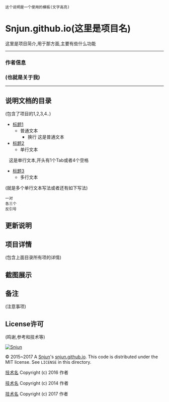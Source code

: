 `这个说明是一个使用的模板(文字高亮)`

Snjun.github.io(这里是项目名)
=========
这里是项目简介,用于那方面,主要有些什么功能

*******
### 作者信息<br>
### (也就是关于我)
*******

## 说明文档的目录
(包含了项目的1,2,3,4..)
* [标题1](#更新说明)
    * 普通文本
        *  换行
这是普通文本
* [标题2](#项目详情)
    * 单行文本

    这是单行文本,开头有1个Tab或者4个空格
* [标题3](#截图展示)
    * 多行文本

(就是多个单行文本写法或者还有如下写法)
```
一对
各三个
反引号
```

## 更新说明

## 项目详情
(包含上面目录所有项的详情)

## 截图展示

## 备注
(注意事项)

## License许可
(鸣谢,参考和技术等)

[![Snjun](https://img.shields.io/travis/rust-lang/rust.svg)](http://snjun.me/)

© 2015~2017 A [Snjun](http://snjun.me/)'s [snjun.github.io](https://github.com/snjun/snjun.github.io/).  This code is distributed under the MIT license. See `LICENSE` in this directory.

[技术名](https://github.com/) Copyright (c) 2016 作者

[技术名](https://github.com/) Copyright (c) 2014 作者

[技术名](https://github.com/) Copyright (c) 2017 作者
